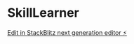 # SkillLearner

[Edit in StackBlitz next generation editor ⚡️](https://stackblitz.com/~/github.com/jaisheel15/SkillLearner)